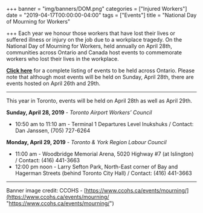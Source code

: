 +++
banner = "img/banners/DOM.png"
categories = ["Injured Workers"]
date = "2019-04-17T00:00:00-04:00"
tags = ["Events"]
title = "National Day of Mourning for Workers"

+++
Each year we honour those workers that have lost their lives or suffered illness or injury on the job due to a workplace tragedy. On the National Day of Mourning for Workers, held annually on April 28th, communities across Ontario and Canada host events to commemorate workers who lost their lives in the workplace.

[**Click here**](https://www.whsc.on.ca/Files/Events/WHSC_DOM2019_EventListing_Apr3a.aspx) for a complete listing of events to be held across Ontario. Please note that although most events will be held on Sunday, April 28th, there are events hosted on April 26th and 29th.

***

This year in Toronto, events will be held on April 28th as well as April 29th.

**Sunday, April 28, 2019** _- Toronto Airport Workers’ Council_

* 10:50 am to 11:10 am - Terminal 1 Departures Level Inukshuks / Contact: Dan Janssen, (705) 727-6264

**Monday, April 29, 2019** _- Toronto & York Region Labour Council_

* 11:00 am - Woodbridge Memorial Arena, 5020 Highway #7 (at Islington) / Contact: (416) 441-3663
* 12:00 pm noon - Larry Sefton Park, North-East corner of Bay and Hagerman Streets (behind Toronto City Hall) / Contact: (416) 441-3663

***

Banner image credit: CCOHS - [https://www.ccohs.ca/events/mourning/](https://www.ccohs.ca/events/mourning/ "https://www.ccohs.ca/events/mourning/")